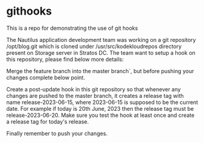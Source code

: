 # githooks
This is a repo for demonstrating the use of git hooks


The Nautilus application development team was working on a git repository /opt/blog.git which is cloned under /usr/src/kodekloudrepos directory present on Storage server in Stratos DC. The team want to setup a hook on this repository, please find below more details:



Merge the feature branch into the master branch`, but before pushing your changes complete below point.

Create a post-update hook in this git repository so that whenever any changes are pushed to the master branch, it creates a release tag with name release-2023-06-15, where 2023-06-15 is supposed to be the current date. For example if today is 20th June, 2023 then the release tag must be release-2023-06-20. Make sure you test the hook at least once and create a release tag for today's release.

Finally remember to push your changes.
